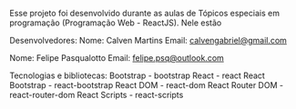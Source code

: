 Esse projeto foi desenvolvido durante as aulas de Tópicos especiais em programação (Programação Web - ReactJS).
Nele estão 

Desenvolvedores: 
Nome: Calven Martins
Email: calvengabriel@gmail.com

Nome: Felipe Pasqualotto
Email: felipe.psq@outlook.com

Tecnologias e bibliotecas:
Bootstrap - bootstrap
React - react
React Bootstrap - react-bootstrap
React DOM - react-dom
React Router DOM - react-router-dom
React Scripts - react-scripts
